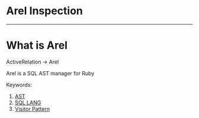 # Arel Inspection
-----------------
What is Arel
============
ActiveRelation -> Arel

Arel is a SQL AST manager for Ruby

Keywords:
1. [AST][1]
2. [SQL LANG][2]
3. [Visitor Pattern][3]

[1]: http://en.wikipedia.org/wiki/Abstract_syntax_tree 'AST'
[2]: https://www.sqlite.org/lang_select.html 'SQL LANG'
[3]: http://en.wikipedia.org/wiki/Visitor_pattern 'Visitor Pattern'
